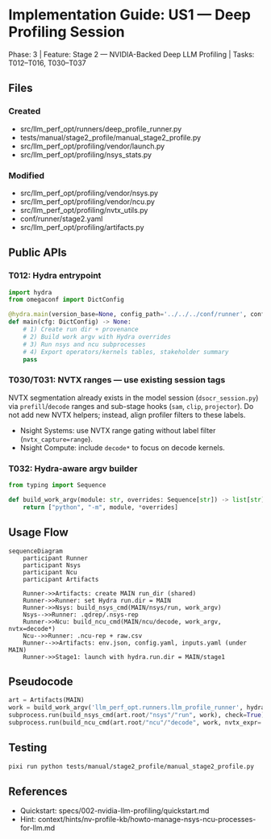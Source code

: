 # Implementation Guide: US1 — Deep Profiling Session

Phase: 3 | Feature: Stage 2 — NVIDIA-Backed Deep LLM Profiling | Tasks: T012–T016, T030–T037

## Files

### Created
- src/llm_perf_opt/runners/deep_profile_runner.py
- tests/manual/stage2_profile/manual_stage2_profile.py
- src/llm_perf_opt/profiling/vendor/launch.py
- src/llm_perf_opt/profiling/nsys_stats.py

### Modified
- src/llm_perf_opt/profiling/vendor/nsys.py
- src/llm_perf_opt/profiling/vendor/ncu.py
- src/llm_perf_opt/profiling/nvtx_utils.py
- conf/runner/stage2.yaml
- src/llm_perf_opt/profiling/artifacts.py

## Public APIs

### T012: Hydra entrypoint

```python
import hydra
from omegaconf import DictConfig

@hydra.main(version_base=None, config_path='../../../conf/runner', config_name='stage2')
def main(cfg: DictConfig) -> None:
    # 1) Create run dir + provenance
    # 2) Build work argv with Hydra overrides
    # 3) Run nsys and ncu subprocesses
    # 4) Export operators/kernels tables, stakeholder summary
    pass
```

### T030/T031: NVTX ranges — use existing session tags

NVTX segmentation already exists in the model session (`dsocr_session.py`) via
`prefill`/`decode` ranges and sub-stage hooks (`sam`, `clip`, `projector`). Do
not add new NVTX helpers; instead, align profiler filters to these labels.

- Nsight Systems: use NVTX range gating without label filter (`nvtx_capture=range`).
- Nsight Compute: include `decode*` to focus on decode kernels.

### T032: Hydra‑aware argv builder

```python
from typing import Sequence

def build_work_argv(module: str, overrides: Sequence[str]) -> list[str]:
    return ["python", "-m", module, *overrides]
```

## Usage Flow

```mermaid
sequenceDiagram
    participant Runner
    participant Nsys
    participant Ncu
    participant Artifacts

    Runner->>Artifacts: create MAIN run_dir (shared)
    Runner->>Runner: set Hydra run.dir = MAIN
    Runner->>Nsys: build_nsys_cmd(MAIN/nsys/run, work_argv)
    Nsys-->>Runner: .qdrep/.nsys-rep
    Runner->>Ncu: build_ncu_cmd(MAIN/ncu/decode, work_argv, nvtx=decode*)
    Ncu-->>Runner: .ncu-rep + raw.csv
    Runner-->>Artifacts: env.json, config.yaml, inputs.yaml (under MAIN)
    Runner->>Stage1: launch with hydra.run.dir = MAIN/stage1
```

## Pseudocode

```python
art = Artifacts(MAIN)
work = build_work_argv('llm_perf_opt.runners.llm_profile_runner', hydra_overrides, hydra_run_dir=str(art/"stage1"))
subprocess.run(build_nsys_cmd(art.root/"nsys"/"run", work), check=True)
subprocess.run(build_ncu_cmd(art.root/"ncu"/"decode", work, nvtx_expr='decode*'), check=True)
```

## Testing

```bash
pixi run python tests/manual/stage2_profile/manual_stage2_profile.py
```

## References
- Quickstart: specs/002-nvidia-llm-profiling/quickstart.md
- Hint: context/hints/nv-profile-kb/howto-manage-nsys-ncu-processes-for-llm.md
